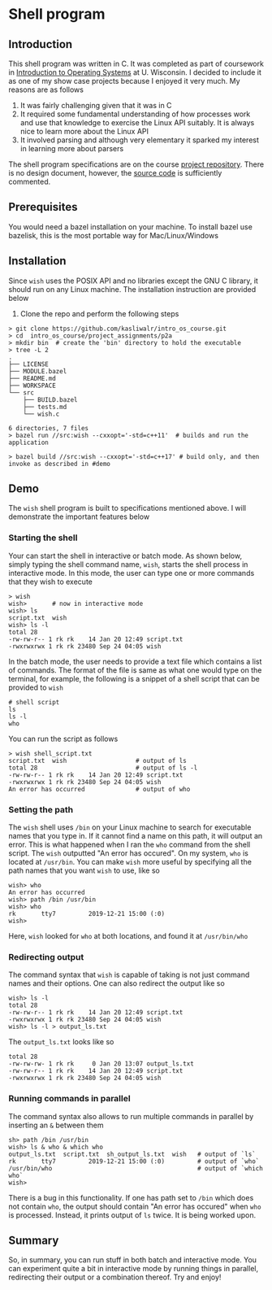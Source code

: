 # Shell program

## Introduction

This shell program was written in C. It was completed as part of coursework in [Introduction to Operating Systems](http://pages.cs.wisc.edu/~remzi/Classes/537/Spring2018/) at U. Wisconsin. I decided to include it as one of my show case projects because I enjoyed it very much. My reasons are as follows

1. It was fairly challenging given that it was in C 
2. It required some fundamental understanding of how processes work and use that knowledge to exercise the Linux API suitably. It is always nice to learn more about the Linux API
3. It involved parsing and although very elementary it sparked my interest in learning more about parsers


The shell program specifications are on the course [project repository](https://github.com/remzi-arpacidusseau/ostep-projects/tree/master/processes-shell). There is no design document, however, the [source code](./src/wish.c) is sufficiently commented. 


## Prerequisites
You would need a bazel installation on your machine. To install bazel use bazelisk, this is the most portable way for Mac/Linux/Windows

## Installation

Since `wish` uses the POSIX API and no libraries except the GNU C library, it should run on any Linux machine. The installation instruction are provided below

1. Clone the repo and perform the following steps 
```
> git clone https://github.com/kasliwalr/intro_os_course.git
> cd  intro_os_course/project_assignments/p2a 
> mkdir bin  # create the 'bin' directory to hold the executable
> tree -L 2
.
├── LICENSE
├── MODULE.bazel
├── README.md
├── WORKSPACE
└── src
    ├── BUILD.bazel
    ├── tests.md
    └── wish.c

6 directories, 7 files
> bazel run //src:wish --cxxopt='-std=c++11'  # builds and run the application

> bazel build //src:wish --cxxopt='-std=c++17' # build only, and then invoke as described in #demo
```

## Demo

The `wish` shell program is built to specifications mentioned above. I will demonstrate the important features below


### Starting the shell
Your can start the shell in interactive or batch mode. As shown below, simply typing the shell command name, `wish`, starts the shell process in interactive mode. In this mode, the user can type one or more commands that they wish to execute 

```
> wish
wish>       # now in interactive mode
wish> ls
script.txt  wish
wish> ls -l
total 28
-rw-rw-r-- 1 rk rk    14 Jan 20 12:49 script.txt
-rwxrwxrwx 1 rk rk 23480 Sep 24 04:05 wish
```

In the batch mode, the user needs to provide a text file which contains a list of commands. The format of the file is same as what one would type on the terminal, for example, the following is a snippet of a shell script that can be provided to `wish`
```
# shell script
ls
ls -l
who
```
You can run the script as follows
```
> wish shell_script.txt
script.txt  wish                   # output of ls
total 28                           # output of ls -l
-rw-rw-r-- 1 rk rk    14 Jan 20 12:49 script.txt
-rwxrwxrwx 1 rk rk 23480 Sep 24 04:05 wish
An error has occurred              # output of who
```

### Setting the path
The `wish` shell uses `/bin` on your Linux machine to search for executable names that you type in. If it cannot find a name on this path, it will output an error. This is what happened when I ran the `who` command from the shell script. The `wish` outputted "An error has occured". On my system, `who` is located at `/usr/bin`. You can make `wish` more useful by specifying all the path names that you want `wish` to use, like so

```
wish> who
An error has occurred
wish> path /bin /usr/bin
wish> who
rk       tty7         2019-12-21 15:00 (:0)
wish> 
```

Here, `wish` looked for `who` at both locations, and found it at `/usr/bin/who`

### Redirecting output
The command syntax that `wish` is capable of taking is not just command names and their options. One can also redirect the output like so

```
wish> ls -l 
total 28
-rw-rw-r-- 1 rk rk    14 Jan 20 12:49 script.txt
-rwxrwxrwx 1 rk rk 23480 Sep 24 04:05 wish
wish> ls -l > output_ls.txt
```

The `output_ls.txt` looks like so

```
total 28
-rw-rw-rw- 1 rk rk     0 Jan 20 13:07 output_ls.txt
-rw-rw-r-- 1 rk rk    14 Jan 20 12:49 script.txt
-rwxrwxrwx 1 rk rk 23480 Sep 24 04:05 wish
```

### Running commands in parallel
The command syntax also allows to run multiple commands in parallel by inserting an `&` between them

```
sh> path /bin /usr/bin
wish> ls & who & which who
output_ls.txt  script.txt  sh_output_ls.txt  wish   # output of `ls`
rk       tty7         2019-12-21 15:00 (:0)         # output of `who`
/usr/bin/who                                        # output of `which who`
wish> 
```

There is a bug in this functionality. If one has path set to `/bin` which does not contain `who`, the output should contain "An error has occured" when `who` is processed. Instead, it prints output of `ls` twice. It is being worked upon. 
	

## Summary
So, in summary, you can run stuff in both batch and interactive mode. You can experiment quite a bit in interactive mode by running things in parallel, redirecting their output or a combination thereof. Try and enjoy!




